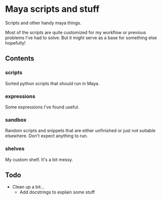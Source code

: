 # Maya scripts and stuff

Scripts and other handy maya things.

Most of the scripts are quite customized for my workflow or previous problems I've had to solve.
But it might serve as a base for something else hopefully!

## Contents

### scripts

Sorted python scripts that should run in Maya.

### expressions

Some expressions I've found useful.

### sandbox

Random scripts and snippets that are either unfinished or just not suitable elsewhere. Don't expect anything to run.

### shelves

My custom shelf. It's a bit messy.

## Todo
- Clean up a bit...
    - Add docstrings to explain some stuff